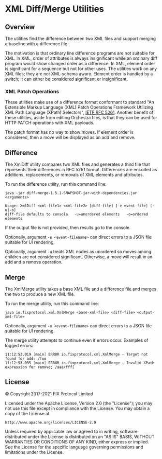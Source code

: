 # XML Diff/Merge Utilities

## Overview
The utilities find the difference between two XML files and support merging a baseline with a difference file.

The motivation is that ordinary line difference programs are not suitable for XML. In XML, order of attributes is always insignificant while an ordinary diff program would show changed order as a difference. In XML, element order is significant for a sequence but not for other uses. 
The utilities work on any XML files; they are not XML-schema aware. Element order is handled by a switch; it can either be considered significant or insignificant. 

### XML Patch Operations
These utilities make use of a difference format conformant to standard "An Extensible Markup Language (XML) Patch Operations Framework Utilizing XML Path Language (XPath) Selectors", [IETF RFC 5261](https://tools.ietf.org/html/rfc5261). Another benefit of these utilities, aside from editing Orchestra files, is that they can be used for HTTP PATCH operations with XML payloads.

The patch format has no way to show moves. If element order is considered, then a move will be displayed as an add and remove.

## Difference

The XmlDiff utility compares two XML files and generates a third file that represents their differences in RFC 5261 format. Differences are encoded as additions, replacements, or removals of XML elements and attributes.

To run the difference utility, run this command line:

```
java -jar diff-merge-1.5.1-SNAPSHOT-jar-with-dependencies.jar <arguments>

Usage: XmlDiff <xml-file1> <xml-file2> [diff-file] [-e event-file] [-u|-o]
diff-file defaults to console   -u=unordered elements   -o=ordered elements
```
If the output file is not provided, then results go to the console.

Optionally, argument `-e <event-filename>` can direct errors to a JSON file suitable for UI rendering.

Optionally, argument `-u` treats XML nodes as unordered so moves among children are not considered significant. Otherwise, a move will result in an add and a remove operation.

## Merge

The XmlMerge utility takes a base XML file and a difference file and merges the two to produce a new XML file.

To run the merge utility, run this command line:

```
java io.fixprotocol.xml.XmlMerge <base-xml-file> <diff-file> <output-xml-file>
```
Optionally, argument `-e <event-filename>` can direct errors to a JSON file suitable for UI rendering.

The merge utility attempts to continue even if errors occur. Examples of logged errors:

```
11:12:53.019 [main] ERROR io.fixprotocol.xml.XmlMerge - Target not found for add; /foo
11:12:53.035 [main] ERROR io.fixprotocol.xml.XmlMerge - Invalid XPath expression for remove; /aaa/fff[
```

## License
© Copyright 2017-2021 FIX Protocol Limited

Licensed under the Apache License, Version 2.0 (the "License");
you may not use this file except in compliance with the License.
You may obtain a copy of the License at

    http://www.apache.org/licenses/LICENSE-2.0

Unless required by applicable law or agreed to in writing, software
distributed under the License is distributed on an "AS IS" BASIS,
WITHOUT WARRANTIES OR CONDITIONS OF ANY KIND, either express or implied.
See the License for the specific language governing permissions and
limitations under the License.